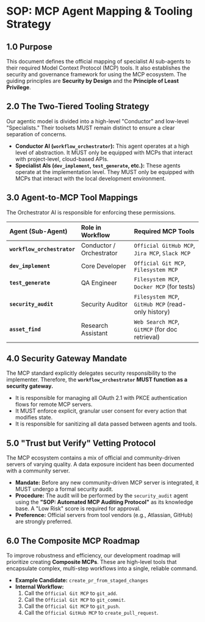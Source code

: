 # SOP: MCP Agent Mapping & Tooling Strategy

## 1.0 Purpose
This document defines the official mapping of specialist AI sub-agents to their required Model Context Protocol (MCP) tools. It also establishes the security and governance framework for using the MCP ecosystem. The guiding principles are **Security by Design** and the **Principle of Least Privilege**.

## 2.0 The Two-Tiered Tooling Strategy
Our agentic model is divided into a high-level "Conductor" and low-level "Specialists." Their toolsets MUST remain distinct to ensure a clear separation of concerns.

* **Conductor AI (`workflow_orchestrator`):** This agent operates at a high level of abstraction. It MUST only be equipped with MCPs that interact with project-level, cloud-based APIs.
* **Specialist AIs (`dev_implement`, `test_generate`, etc.):** These agents operate at the implementation level. They MUST only be equipped with MCPs that interact with the local development environment.

## 3.0 Agent-to-MCP Tool Mappings
The Orchestrator AI is responsible for enforcing these permissions.

| Agent (Sub-Agent) | Role in Workflow | Required MCP Tools |
| :--- | :--- | :--- |
| **`workflow_orchestrator`** | Conductor / Orchestrator | `Official GitHub MCP`, `Jira MCP`, `Slack MCP` |
| **`dev_implement`** | Core Developer | `Official Git MCP`, `Filesystem MCP` |
| **`test_generate`** | QA Engineer | `Filesystem MCP`, `Docker MCP` (for tests) |
| **`security_audit`** | Security Auditor | `Filesystem MCP`, `GitHub MCP` (read-only history) |
| **`asset_find`** | Research Assistant | `Web Search MCP`, `GitMCP` (for doc retrieval) |

## 4.0 Security Gateway Mandate
The MCP standard explicitly delegates security responsibility to the implementer. Therefore, the **`workflow_orchestrator` MUST function as a security gateway.**
* It is responsible for managing all OAuth 2.1 with PKCE authentication flows for remote MCP servers.
* It MUST enforce explicit, granular user consent for every action that modifies state.
* It is responsible for sanitizing all data passed between agents and tools.

## 5.0 "Trust but Verify" Vetting Protocol
The MCP ecosystem contains a mix of official and community-driven servers of varying quality. A data exposure incident has been documented with a community server.
* **Mandate:** Before any new community-driven MCP server is integrated, it MUST undergo a formal security audit.
* **Procedure:** The audit will be performed by the `security_audit` agent using the **"SOP: Automated MCP Auditing Protocol"** as its knowledge base. A "Low Risk" score is required for approval.
* **Preference:** Official servers from tool vendors (e.g., Atlassian, GitHub) are strongly preferred.

## 6.0 The Composite MCP Roadmap
To improve robustness and efficiency, our development roadmap will prioritize creating **Composite MCPs**. These are high-level tools that encapsulate complex, multi-step workflows into a single, reliable command.
* **Example Candidate:** `create_pr_from_staged_changes`
* **Internal Workflow:**
    1.  Call the `Official Git MCP` to `git_add`.
    2.  Call the `Official Git MCP` to `git_commit`.
    3.  Call the `Official Git MCP` to `git_push`.
    4.  Call the `Official GitHub MCP` to `create_pull_request`.